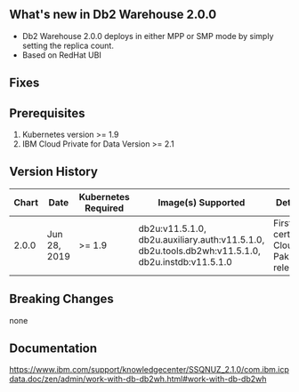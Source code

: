 ## What's new in Db2 Warehouse 2.0.0

* Db2 Warehouse 2.0.0 deploys in either MPP or SMP mode by simply setting the replica count. 
* Based on RedHat UBI

## Fixes
## Prerequisites

1. Kubernetes version >= 1.9
2. IBM Cloud Private for Data Version >= 2.1

## Version History

| Chart | Date        | Kubernetes Required | Image(s) Supported                                        | Details                                                                              |
| ----- | ----------- | ------------------- | --------------------------------------------------------- | ------------------------------------------------------------------------------------ |
| 2.0.0 | Jun 28, 2019| >= 1.9   | db2u:v11.5.1.0, db2u.auxiliary.auth:v11.5.1.0, db2u.tools.db2wh:v11.5.1.0, db2u.instdb:v11.5.1.0 | First certified Cloud Pak release |


## Breaking Changes
none

## Documentation
https://www.ibm.com/support/knowledgecenter/SSQNUZ_2.1.0/com.ibm.icpdata.doc/zen/admin/work-with-db-db2wh.html#work-with-db-db2wh